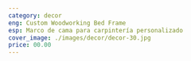 ```yaml
---
category: decor
eng: Custom Woodworking Bed Frame
esp: Marco de cama para carpintería personalizado
cover_image: ./images/decor/decor-30.jpg
price: 00.00
---
```

 
